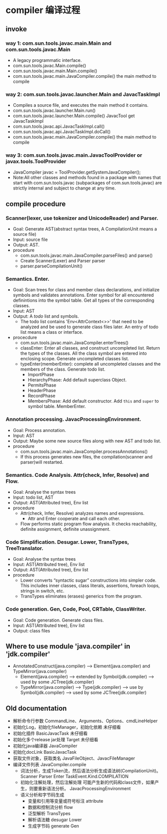 # compiler 编译过程

## invoke
### way 1: com.sun.tools.javac.main.Main and com.sun.tools.javac.Main
- A legacy programmatic interface.
- com.sun.tools.javac.Main.compile()
- com.sun.tools.javac.main.Main.compile()
- com.sun.tools.javac.main.JavaCompiler.compile()  the main method to compile

### way 2: com.sun.tools.javac.launcher.Main and JavacTaskImpl
- Compiles a source file, and executes the main method it contains.
- com.sun.tools.javac.launcher.Main.run() 
- com.sun.tools.javac.launcher.Main.compile()  JavacTool get JavacTaskImpl
- com.sun.tools.javac.api.JavacTaskImpl.call()
- com.sun.tools.javac.api.JavacTaskImpl.doCall()
- com.sun.tools.javac.main.JavaCompiler.compile()  the main method to compile

### way 3: com.sun.tools.javac.main.JavacToolProvider or javax.tools.ToolProvider
- JavaCompiler javac = ToolProvider.getSystemJavaCompiler(); 
- Note:All other classes and methods found in a package with names that start with com.sun.tools.javac (subpackages of com.sun.tools.javac) are strictly internal and subject to change at any time.

## compile procedure
### Scanner(lexer, use tokenizer and UnicodeReader) and Parser. 
- Goal: Generate AST(abstract syntax trees, A CompilationUnit means a source file)
- Input: source file
- Output: AST.
- procedure
	- com.sun.tools.javac.main.JavaCompiler.parseFiles() and parse()
	- Create Scanner(Lexer) and  Parser parser
	- parser.parseCompilationUnit()

### Semantics. Enter. 
- Goal: Scan trees for class and member class declarations, and initialize symbols and validates annotations. Enter symbol for all encountered definintions into the symbol table. Get all types of the corresponding classes.
- Input: AST
- Output: A *todo* list and symbols.
	- The todo list contains 'Env<AttrContext<>>' that need to be analyzed and be used to generate class files later. An entry of todo list means a class or interface.
- procecdure
	- com.sun.tools.javac.main.JavaCompiler.enterTrees()
	- classEnter: Enter all classes, and construct uncompleted list. Return the types of the classes. All the class symbol are entered into enclosing scope. Generate uncompleted classes list.
	- typeEnter(memberEnter): complete all uncompleted classes and the members of the class. Generate todo list.
		- ImportPhase
		- HierarchyPhase: Add default superclass Object.
		- PermitsPhase
		- HeaderPhase
		- RecordPhase
		- MembersPhase: Add default constructor. Add `this` and `super` to symbol table. MemberEnter.

### Annotation processing. JavacProcessingEnvironment.
- Goal: Process annotation.
- Input: AST
- Output: Maybe some new source files along with new AST and todo list.
- procedure
	- com.sun.tools.javac.main.JavaCompiler.processAnnotations()
	- If this process generates new files, the compilation(scanner and parser)will restarted.

### Semantics. Code Analysis. Attr(check, Infer, Resolve) and Flow.
- Goal: Analyse the syntax trees
- Input: todo list, AST
- Output: AST(Attributed tree), Env list
- procedure
	- Attr(check, Infer, Resolve) analyzes names and expressions.
		- Attr and Enter cooperate and call each other.
	- Flow performs static program flow analysis. It checks reachability, definite assignment, definite unassignment.

### Code Simplification. Desugar. Lower, TransTypes, TreeTranslator.
- Goal: Analyse the syntax trees
- Input: AST(Attributed tree), Env list
- Output: AST(Attributed tree), Env list
- procedure
	- Lower converts “syntactic sugar” constructions into simpler code. This includes inner classes, class literals, assertions, foreach loops, strings in switch, etc.
	- TransTypes eliminates (erases) generics from the program.

### Code generation. Gen, Code, Pool, CRTable, ClassWriter.
- Goal: Code generation. Generate class files.
- Input: AST(Attributed tree), Env list
- Output: class files


## Where to use module 'java.compiler' in 'jdk.compiler'
- AnnotatedConstruct(java.compiler) --> Element(java.compiler)  and TypeMirror(java.compiler) 
	- Element(java.compiler) --> extended by Symbol(jdk.compiler) --> used by some JCTree(jdk.compiler)
	- TypeMirror(java.compiler) --> Type(jdk.compiler) --> use by Symbol(jdk.compiler) --> used by some JCTree(jdk.compiler)


## Old documentation
- 解析命令行参数  CommandLine、Arguments、Options、cmdLineHelper
- 初始化Log，初始化fileManager，初始化依赖 未仔细看
- 初始化插件 BasicJavacTask 未仔细看 
- 初始化多个release jar处理 Target 未仔细看
- 初始化java编译器 JavaCompiler
- 初始化docLink  BasicJavacTask
- 获取文件对象，获取类名 JavaFileObject、JavacFileManager
- 编译文件列表 JavaCompiler.compile
	- 词法分析，生成Token流，然后语法分析生成语法树(CompilationUnit)。
		Scanner Parser Enter TaskEvent.Kind.COMPILATION 
	- 初始化注解处理，然后注解处理
		可能产生新的代码和class文件，如果产生，则要重新语法分析。
		JavacProcessingEnvironment
	- 语义分析和字节码生成
		- 变量和引用等变量或符号标注 attribute
		- 数据和控制流分析 flow
		- 泛型解析 TransTypes
		- 解析语法糖 desugar Lower
		- 生成字节码 generate Gen

